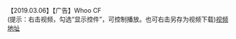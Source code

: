 【2019.03.06】【广告】Whoo CF         
(提示：右击视频，勾选“显示控件”，可控制播放。也可右击另存为视频下载)[视频地址](https://video.h5.weibo.cn/1034:4346876506367839/4346876792924029)
